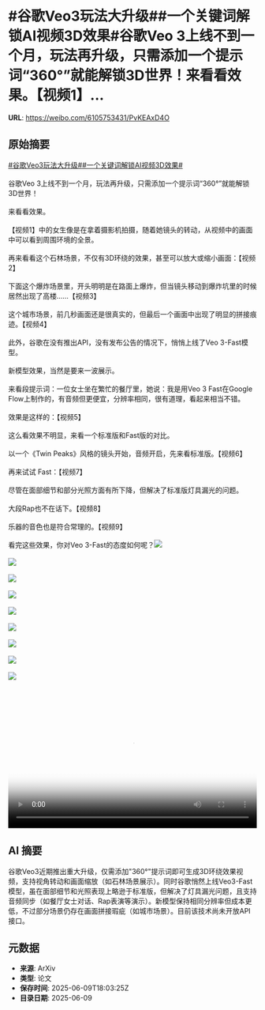 # #谷歌Veo3玩法大升级##一个关键词解锁AI视频3D效果#谷歌Veo 3上线不到一个月，玩法再升级，只需添加一个提示词“360°”就能解锁3D世界！来看看效果。【视频1】...

**URL**: https://weibo.com/6105753431/PvKEAxD4O

## 原始摘要

<a href="https://m.weibo.cn/search?containerid=231522type%3D1%26t%3D10%26q%3D%23%E8%B0%B7%E6%AD%8CVeo3%E7%8E%A9%E6%B3%95%E5%A4%A7%E5%8D%87%E7%BA%A7%23&amp;extparam=%23%E8%B0%B7%E6%AD%8CVeo3%E7%8E%A9%E6%B3%95%E5%A4%A7%E5%8D%87%E7%BA%A7%23" data-hide=""><span class="surl-text">#谷歌Veo3玩法大升级#</span></a><a href="https://m.weibo.cn/search?containerid=231522type%3D1%26t%3D10%26q%3D%23%E4%B8%80%E4%B8%AA%E5%85%B3%E9%94%AE%E8%AF%8D%E8%A7%A3%E9%94%81AI%E8%A7%86%E9%A2%913D%E6%95%88%E6%9E%9C%23&amp;extparam=%23%E4%B8%80%E4%B8%AA%E5%85%B3%E9%94%AE%E8%AF%8D%E8%A7%A3%E9%94%81AI%E8%A7%86%E9%A2%913D%E6%95%88%E6%9E%9C%23" data-hide=""><span class="surl-text">#一个关键词解锁AI视频3D效果#</span></a><br><br>谷歌Veo 3上线不到一个月，玩法再升级，只需添加一个提示词“360°”就能解锁3D世界！<br><br>来看看效果。<br><br>【视频1】中的女生像是在拿着摄影机拍摄，随着她镜头的转动，从视频中的画面中可以看到周围环境的全景。<br><br>再来看看这个石林场景，不仅有3D环绕的效果，甚至可以放大或缩小画面：【视频2】<br><br>下面这个爆炸场景里，开头明明是在路面上爆炸，但当镜头移动到爆炸坑里的时候居然出现了高楼……【视频3】<br><br>这个城市场景，前几秒画面还是很真实的，但最后一个画面中出现了明显的拼接痕迹。【视频4】<br><br>此外，谷歌在没有推出API，没有发布公告的情况下，悄悄上线了Veo 3-Fast模型。<br><br>新模型效果，当然是要来一波展示。<br><br>来看段提示词：一位女士坐在繁忙的餐厅里，她说：我是用Veo 3 Fast在Google Flow上制作的，有音频但更便宜，分辨率相同，很有道理，看起来相当不错。<br><br>效果是这样的：【视频5】<br><br>这么看效果不明显，来看一个标准版和Fast版的对比。<br><br>以一个《Twin Peaks》风格的镜头开始，音频开启，先来看标准版。【视频6】<br><br>再来试试 Fast：【视频7】<br><br>尽管在面部细节和部分光照方面有所下降，但解决了标准版灯具漏光的问题。<br><br>大段Rap也不在话下。【视频8】<br><br>乐器的音色也是符合常理的。【视频9】<br><br>看完这些效果，你对Veo 3-Fast的态度如何呢？<img style="" src="https://tvax2.sinaimg.cn/large/006Fd7o3ly1i297692x5gj30b40o23yv.jpg" referrerpolicy="no-referrer"><br><br><img style="" src="https://tvax1.sinaimg.cn/large/006Fd7o3ly1i29768abfkj30b40o2q38.jpg" referrerpolicy="no-referrer"><br><br><img style="" src="https://tvax1.sinaimg.cn/large/006Fd7o3ly1i29769rh2hj30b40o2dg3.jpg" referrerpolicy="no-referrer"><br><br><img style="" src="https://tvax1.sinaimg.cn/large/006Fd7o3ly1i2976cpx3oj30b40o2aa9.jpg" referrerpolicy="no-referrer"><br><br><img style="" src="https://tvax4.sinaimg.cn/large/006Fd7o3ly1i2976evdk0j30zk0k0q4e.jpg" referrerpolicy="no-referrer"><br><br><img style="" src="https://tvax2.sinaimg.cn/large/006Fd7o3ly1i2976e0v9ij31gw0u0gn9.jpg" referrerpolicy="no-referrer"><br><br><img style="" src="https://tvax3.sinaimg.cn/large/006Fd7o3ly1i2976az2djj30zk0k0abi.jpg" referrerpolicy="no-referrer"><br><br><img style="" src="https://tvax3.sinaimg.cn/large/006Fd7o3ly1i29769uxzdj30zk0k0q4c.jpg" referrerpolicy="no-referrer"><br><br><img style="" src="https://tvax3.sinaimg.cn/large/006Fd7o3ly1i2976alrm4j30zk0k00tz.jpg" referrerpolicy="no-referrer"><br><br><br clear="both"><div style="clear: both"></div><video controls="controls" poster="https://tvax3.sinaimg.cn/orj480/006Fd7o3ly1i29768qa1gj30b40o23yv.jpg" style="width: 100%"><source src="https://f.video.weibocdn.com/o0/UnNng6oGlx08oUnWiICA010412001D640E010.mp4?label=mp4_hd&amp;template=400x866.24.0&amp;ori=0&amp;ps=1CwnkDw1GXwCQx&amp;Expires=1749495527&amp;ssig=NzvNV8KxrF&amp;KID=unistore,video"><source src="https://f.video.weibocdn.com/o0/bqUB58cUlx08oUnWuR9u010412001lQf0E010.mp4?label=mp4_ld&amp;template=360x776.24.0&amp;ori=0&amp;ps=1CwnkDw1GXwCQx&amp;Expires=1749495527&amp;ssig=WlggpyOyLn&amp;KID=unistore,video"><p>视频无法显示，请前往<a href="https://video.weibo.com/show?fid=1034%3A5175672436621400" target="_blank" rel="noopener noreferrer">微博视频</a>观看。</p></video>

## AI 摘要

谷歌Veo3近期推出重大升级，仅需添加"360°"提示词即可生成3D环绕效果视频，支持视角转动和画面缩放（如石林场景展示）。同时谷歌悄然上线Veo3-Fast模型，虽在面部细节和光照表现上略逊于标准版，但解决了灯具漏光问题，且支持音频同步（如餐厅女士对话、Rap表演等演示）。新模型保持相同分辨率但成本更低，不过部分场景仍存在画面拼接瑕疵（如城市场景）。目前该技术尚未开放API接口。

## 元数据

- **来源**: ArXiv
- **类型**: 论文
- **保存时间**: 2025-06-09T18:03:25Z
- **目录日期**: 2025-06-09
